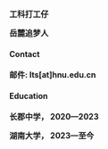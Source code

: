 


**工科打工仔**

**岳麓追梦人**

#### Contact

**邮件: lts[at]hnu.edu.cn**

#### Education

**长郡中学， 2020—2023**

**湖南大学， 2023—至今**

